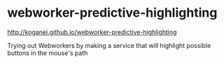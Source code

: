 webworker-predictive-highlighting
=================================

http://koganei.github.io/webworker-predictive-highlighting


Trying out Webworkers by making a service that will highlight possible buttons in the mouse's path
